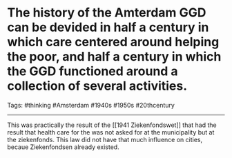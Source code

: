 # The history of the Amterdam GGD can be devided in half a century in which care centered around helping the poor, and half a century in which the GGD functioned around a collection of several activities.
Tags: #thinking #Amsterdam #1940s #1950s #20thcentury 

---
 This was practically the result of the [[1941 Ziekenfondswet]] that had the result that health care for the was not asked for at the municipality but at the ziekenfonds. This law did not have that much influence on cities, becaue Ziekenfondsen already existed.
 

